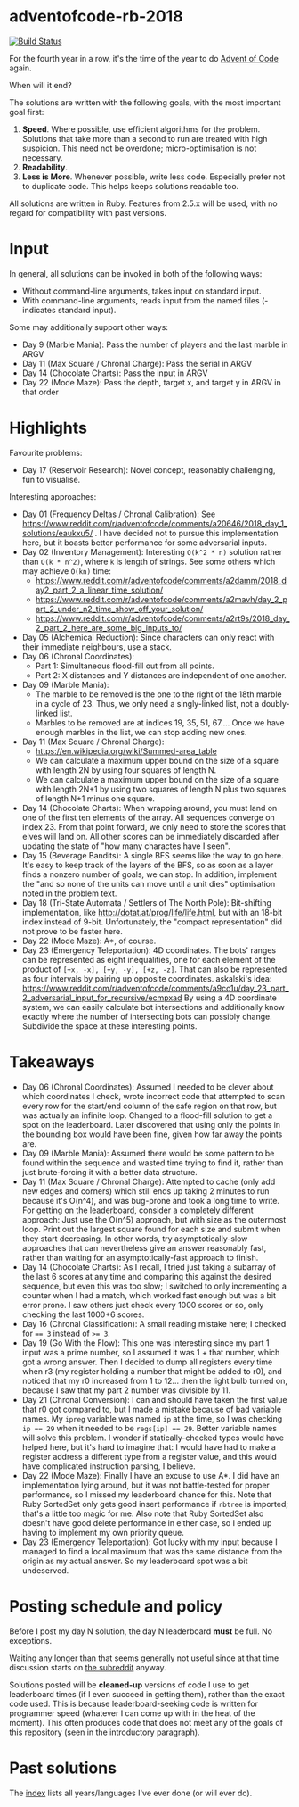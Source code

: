 # adventofcode-rb-2018

[![Build Status](https://travis-ci.org/petertseng/adventofcode-rb-2018.svg?branch=master)](https://travis-ci.org/petertseng/adventofcode-rb-2018)

For the fourth year in a row, it's the time of the year to do [Advent of Code](http://adventofcode.com) again.

When will it end?

The solutions are written with the following goals, with the most important goal first:

1. **Speed**.
   Where possible, use efficient algorithms for the problem.
   Solutions that take more than a second to run are treated with high suspicion.
   This need not be overdone; micro-optimisation is not necessary.
2. **Readability**.
3. **Less is More**.
   Whenever possible, write less code.
   Especially prefer not to duplicate code.
   This helps keeps solutions readable too.

All solutions are written in Ruby.
Features from 2.5.x will be used, with no regard for compatibility with past versions.

# Input

In general, all solutions can be invoked in both of the following ways:

* Without command-line arguments, takes input on standard input.
* With command-line arguments, reads input from the named files (- indicates standard input).

Some may additionally support other ways:

* Day 9 (Marble Mania): Pass the number of players and the last marble in ARGV
* Day 11 (Max Square / Chronal Charge): Pass the serial in ARGV
* Day 14 (Chocolate Charts): Pass the input in ARGV
* Day 22 (Mode Maze): Pass the depth, target x, and target y in ARGV in that order

# Highlights

Favourite problems:

* Day 17 (Reservoir Research): Novel concept, reasonably challenging, fun to visualise.

Interesting approaches:

* Day 01 (Frequency Deltas / Chronal Calibration): See https://www.reddit.com/r/adventofcode/comments/a20646/2018_day_1_solutions/eaukxu5/ . I have decided not to pursue this implementation here, but it boasts better performance for some adversarial inputs.
* Day 02 (Inventory Management): Interesting `O(k^2 * n)` solution rather than `O(k * n^2)`, where `k` is length of strings. See some others which may achieve `O(kn)` time:
    * https://www.reddit.com/r/adventofcode/comments/a2damm/2018_day2_part_2_a_linear_time_solution/
    * https://www.reddit.com/r/adventofcode/comments/a2mavh/day_2_part_2_under_n2_time_show_off_your_solution/
    * https://www.reddit.com/r/adventofcode/comments/a2rt9s/2018_day_2_part_2_here_are_some_big_inputs_to/
* Day 05 (Alchemical Reduction): Since characters can only react with their immediate neighbours, use a stack.
* Day 06 (Chronal Coordinates):
    * Part 1: Simultaneous flood-fill out from all points.
    * Part 2: X distances and Y distances are independent of one another.
* Day 09 (Marble Mania):
    * The marble to be removed is the one to the right of the 18th marble in a cycle of 23. Thus, we only need a singly-linked list, not a doubly-linked list.
    * Marbles to be removed are at indices 19, 35, 51, 67.... Once we have enough marbles in the list, we can stop adding new ones.
* Day 11 (Max Square / Chronal Charge):
    * https://en.wikipedia.org/wiki/Summed-area_table
    * We can calculate a maximum upper bound on the size of a square with length 2N by using four squares of length N.
    * We can calculate a maximum upper bound on the size of a square with length 2N+1 by using two squares of length N plus two squares of length N+1 minus one square.
* Day 14 (Chocolate Charts):
    When wrapping around, you must land on one of the first ten elements of the array.
    All sequences converge on index 23.
    From that point forward, we only need to store the scores that elves will land on.
    All other scores can be immediately discarded after updating the state of "how many charactes have I seen".
* Day 15 (Beverage Bandits):
    A single BFS seems like the way to go here.
    It's easy to keep track of the layers of the BFS, so as soon as a layer finds a nonzero number of goals, we can stop.
    In addition, implement the "and so none of the units can move until a unit dies" optimisation noted in the problem text.
* Day 18 (Tri-State Automata / Settlers of The North Pole):
    Bit-shifting implementation, like http://dotat.at/prog/life/life.html, but with an 18-bit index instead of 9-bit.
    Unfortunately, the "compact representation" did not prove to be faster here.
* Day 22 (Mode Maze): A\*, of course.
* Day 23 (Emergency Teleportation): 4D coordinates.
    The bots' ranges can be represented as eight inequalities, one for each element of the product of `[+x, -x], [+y, -y], [+z, -z]`.
    That can also be represented as four intervals by pairing up opposite coordinates.
    askalski's idea: https://www.reddit.com/r/adventofcode/comments/a9co1u/day_23_part_2_adversarial_input_for_recursive/ecmpxad
    By using a 4D coordinate system, we can easily calculate bot intersections and additionally know exactly where the number of intersecting bots can possibly change.
    Subdivide the space at these interesting points.

# Takeaways

* Day 06 (Chronal Coordinates): Assumed I needed to be clever about which coordinates I check, wrote incorrect code that attempted to scan every row for the start/end column of the safe region on that row, but was actually an infinite loop. Changed to a flood-fill solution to get a spot on the leaderboard. Later discovered that using only the points in the bounding box would have been fine, given how far away the points are.
* Day 09 (Marble Mania): Assumed there would be some pattern to be found within the sequence and wasted time trying to find it, rather than just brute-forcing it with a better data structure.
* Day 11 (Max Square / Chronal Charge): Attempted to cache (only add new edges and corners) which still ends up taking 2 minutes to run because it's O(n^4), and was bug-prone and took a long time to write. For getting on the leaderboard, consider a completely different approach: Just use the O(n^5) approach, but with size as the outermost loop. Print out the largest square found for each size and submit when they start decreasing. In other words, try asymptotically-slow approaches that can nevertheless give an answer reasonably fast, rather than waiting for an asymptotically-fast approach to finish.
* Day 14 (Chocolate Charts): As I recall, I tried just taking a subarray of the last 6 scores at any time and comparing this against the desired sequence, but even this was too slow; I switched to only incrementing a counter when I had a match, which worked fast enough but was a bit error prone. I saw others just check every 1000 scores or so, only checking the last 1000+6 scores.
* Day 16 (Chronal Classification): A small reading mistake here; I checked for `== 3` instead of `>= 3`.
* Day 19 (Go With the Flow): This one was interesting since my part 1 input was a prime number, so I assumed it was 1 + that number, which got a wrong answer. Then I decided to dump all registers every time when r3 (my register holding a number that might be added to r0), and noticed that my r0 increased from 1 to 12... then the light bulb turned on, because I saw that my part 2 number was divisible by 11.
* Day 21 (Chronal Conversion): I can and should have taken the first value that r0 got compared to, but I made a mistake because of bad variable names. My `ipreg` variable was named `ip` at the time, so I was checking `ip == 29` when it needed to be `regs[ip] == 29`. Better variable names will solve this problem. I wonder if statically-checked types would have helped here, but it's hard to imagine that: I would have had to make a register address a different type from a register value, and this would have complicated instruction parsing, I believe.
* Day 22 (Mode Maze): Finally I have an excuse to use A\*. I did have an implementation lying around, but it was not battle-tested for proper performance, so I missed my leaderboard chance for this. Note that Ruby SortedSet only gets good insert performance if `rbtree` is imported; that's a little too magic for me. Also note that Ruby SortedSet also doesn't have good delete performance in either case, so I ended up having to implement my own priority queue.
* Day 23 (Emergency Teleportation): Got lucky with my input because I managed to find a local maximum that was the same distance from the origin as my actual answer. So my leaderboard spot was a bit undeserved.

# Posting schedule and policy

Before I post my day N solution, the day N leaderboard **must** be full.
No exceptions.

Waiting any longer than that seems generally not useful since at that time discussion starts on [the subreddit](https://www.reddit.com/r/adventofcode) anyway.

Solutions posted will be **cleaned-up** versions of code I use to get leaderboard times (if I even succeed in getting them), rather than the exact code used.
This is because leaderboard-seeking code is written for programmer speed (whatever I can come up with in the heat of the moment).
This often produces code that does not meet any of the goals of this repository (seen in the introductory paragraph).

# Past solutions

The [index](https://github.com/petertseng/adventofcode-common/blob/master/index.md) lists all years/languages I've ever done (or will ever do).

